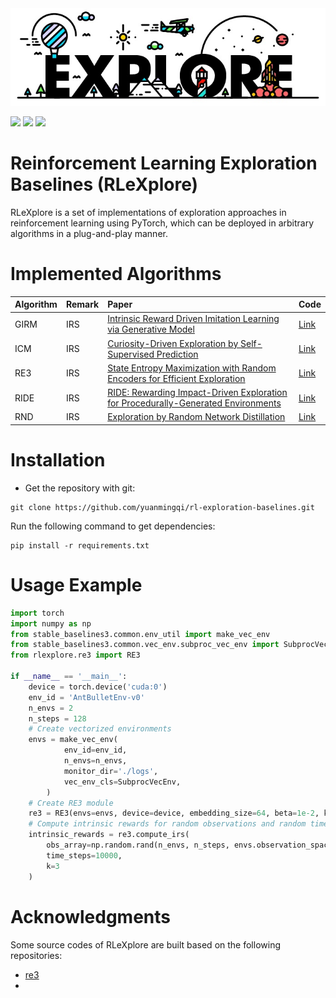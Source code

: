 
<div style="align: center;">
<img src='./docs/logo.jpg'>
</div>

<img src="https://img.shields.io/badge/Building-Pass-brightgreen"> <img src="https://img.shields.io/badge/Framework-PyTorch-orange"> <img src="https://img.shields.io/badge/Docs-Developing-blue">


# Reinforcement Learning Exploration Baselines (RLeXplore)

RLeXplore is a set of implementations of exploration approaches in reinforcement learning using PyTorch, which can be deployed in arbitrary algorithms in a plug-and-play manner. 

# Implemented Algorithms
| Algorithm | Remark | Paper | Code     |
| :-----| :----- | :-----  |:---------|
|GIRM|IRS|[Intrinsic Reward Driven Imitation Learning via Generative Model](http://proceedings.mlr.press/v119/yu20d/yu20d.pdf)| [Link]() |
|ICM|IRS|[Curiosity-Driven Exploration by Self-Supervised Prediction](http://proceedings.mlr.press/v70/pathak17a/pathak17a.pdf)| [Link]() |
| RE3 | IRS | [State Entropy Maximization with Random Encoders for Efficient Exploration](http://proceedings.mlr.press/v139/seo21a/seo21a.pdf) | [Link]() |
|RIDE|IRS|[RIDE: Rewarding Impact-Driven Exploration for Procedurally-Generated Environments](https://arxiv.org/pdf/2002.12292)| [Link]() |
|RND|IRS|[Exploration by Random Network Distillation](https://arxiv.org/pdf/1810.12894.pdf%20http://arxiv.org/abs/1810.12894)| [Link]() |


# Installation
- Get the repository with git:
```
git clone https://github.com/yuanmingqi/rl-exploration-baselines.git
```
Run the following command to get dependencies:
```shell
pip install -r requirements.txt
```

# Usage Example
```python
import torch
import numpy as np
from stable_baselines3.common.env_util import make_vec_env
from stable_baselines3.common.vec_env.subproc_vec_env import SubprocVecEnv
from rlexplore.re3 import RE3

if __name__ == '__main__':
    device = torch.device('cuda:0')
    env_id = 'AntBulletEnv-v0'
    n_envs = 2
    n_steps = 128
    # Create vectorized environments
    envs = make_vec_env(
            env_id=env_id,
            n_envs=n_envs,
            monitor_dir='./logs',
            vec_env_cls=SubprocVecEnv,
        )
    # Create RE3 module
    re3 = RE3(envs=envs, device=device, embedding_size=64, beta=1e-2, kappa=1e-5)
    # Compute intrinsic rewards for random observations and random time steps
    intrinsic_rewards = re3.compute_irs(
        obs_array=np.random.rand(n_envs, n_steps, envs.observation_space.shape[0]), # ((n_steps, n_envs) + obs_shape)
        time_steps=10000,
        k=3
    )
```

# Acknowledgments
Some source codes of RLeXplore are built based on the following repositories:

- [re3]()
- []()
